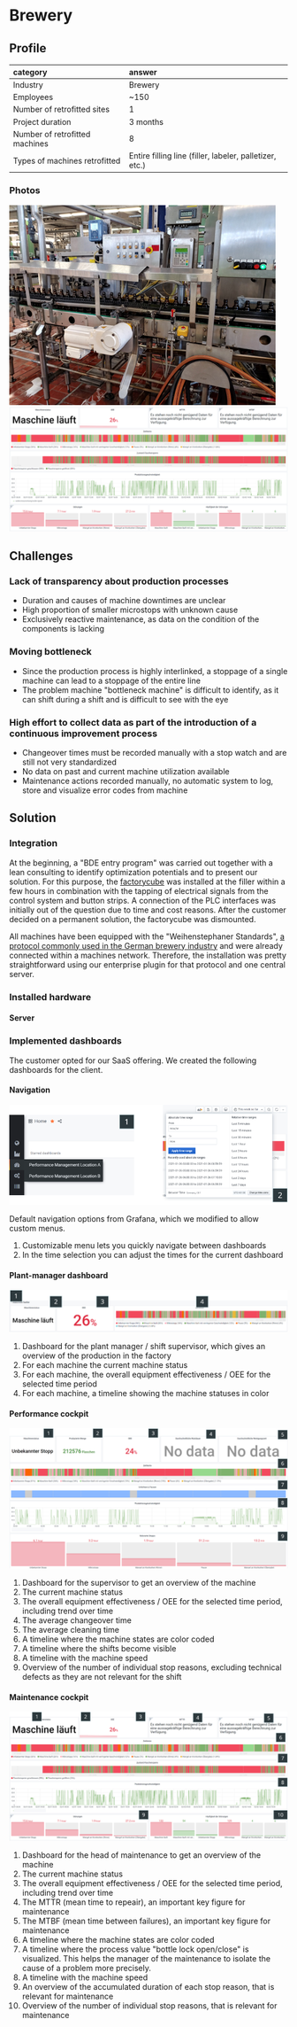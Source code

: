 # Brewery

## Profile

| category | answer |
| :---------- | :------------- |
| Industry | Brewery |
| Employees | ~150 |
| Number of retrofitted sites | 1 |
| Project duration | 3 months |
| Number of retrofitted machines | 8 |
| Types of machines retrofitted | Entire filling line (filler, labeler, palletizer, etc.) |

### Photos

![](images/brewery.png)
![](images/brewery/dashboard_nice.png)

## Challenges

### Lack of transparency about production processes

- Duration and causes of machine downtimes are unclear
- High proportion of smaller microstops with unknown cause
- Exclusively reactive maintenance, as data on the condition of the components is lacking

### Moving bottleneck

- Since the production process is highly interlinked, a stoppage of a single machine can lead to a stoppage of the entire line
- The problem machine "bottleneck machine" is difficult to identify, as it can shift during a shift and is difficult to see with the eye

### High effort to collect data as part of the introduction of a continuous improvement process

- Changeover times must be recorded manually with a stop watch and are still not very standardized
- No data on past and current machine utilization available
- Maintenance actions recorded manually, no automatic system to log, store and visualize error codes from machine

## Solution

### Integration

At the beginning, a "BDE entry program" was carried out together with a lean consulting to identify optimization potentials and to present our solution. For this purpose, the [factorycube] was installed at the filler within a few hours in combination with the tapping of electrical signals from the control system and button strips. A connection of the PLC interfaces was initially out of the question due to time and cost reasons. After the customer decided on a permanent solution, the factorycube was dismounted.

All machines have been equipped with the "Weihenstephaner Standards", [a protocol commonly used in the German brewery industry](https://www.weihenstephaner-standards.de/en/home/) and were already connected within a machines network. Therefore, the installation was pretty straightforward using our enterprise plugin for that protocol and one central server.

### Installed hardware

#### Server

### Implemented dashboards

The customer opted for our SaaS offering. We created the following dashboards for the client.

#### Navigation

![](images/flame-cutting/dashboard_1.png)

Default navigation options from Grafana, which we modified to allow custom menus.

1. Customizable menu lets you quickly navigate between dashboards
1. In the time selection you can adjust the times for the current dashboard

#### Plant-manager dashboard

![](images/brewery/dashboard_1.png)

1. Dashboard for the plant manager / shift supervisor, which gives an overview of the production in the factory
1. For each machine the current machine status
1. For each machine, the overall equipment effectiveness / OEE for the selected time period
1. For each machine, a timeline showing the machine statuses in color

#### Performance cockpit

![](images/brewery/dashboard_2.png)

1. Dashboard for the supervisor to get an overview of the machine
1. The current machine status 
1. The overall equipment effectiveness / OEE for the selected time period, including trend over time
1. The average changeover time
1. The average cleaning time
1. A timeline where the machine states are color coded
1. A timeline where the shifts become visible
1. A timeline with the machine speed
1. Overview of the number of individual stop reasons, excluding technical defects as they are not relevant for the shift

#### Maintenance cockpit

![](images/brewery/dashboard_3.png)

1. Dashboard for the head of maintenance to get an overview of the machine
1. The current machine status 
1. The overall equipment effectiveness / OEE for the selected time period, including trend over time
1. The MTTR (mean time to repeair), an important key figure for maintenance
1. The MTBF (mean time between failures), an important key figure for maintenance
1. A timeline where the machine states are color coded
1. A timeline where the process value "bottle lock open/close" is visualized. This helps the manager of the maintenance to isolate the cause of a problem more precisely.
1. A timeline with the machine speed
1. An overview of the accumulated duration of each stop reason, that is relevant for maintenance
1. Overview of the number of individual stop reasons, that is relevant for maintenance

[factorycube]: (../edge/factorycube.md)
